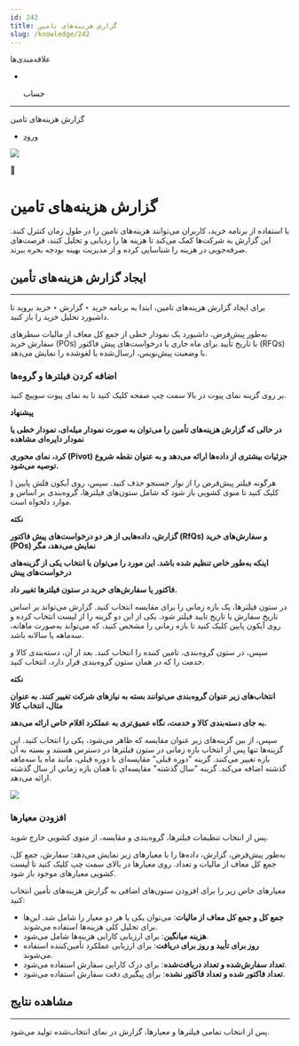 ```yaml
---
id: 242
title: گزارش هزینه‌های تامین
slug: /knowledge/242
---
```


 
  علاقه‌مندی‌ها
* [​](./242)

  حساب

---

 

گزارش هزینه‌های تامین

- [ورود](/web/login?redirect=/knowledge/article/242)

![](https://odoofarsi.com/web/image/2651?access_token=df63284b-6b0a-4c5d-8cae-c8ebcbb4e0c2)

📖

# گزارش هزینه‌های تامین

با استفاده از برنامه خرید، کاربران می‌توانند هزینه‌های تامین را در طول زمان کنترل کنند. این گزارش به شرکت‌ها کمک می‌کند تا هزینه ها را ردیابی و تحلیل کنند، فرصت‌های صرفه‌جویی در هزینه را شناسایی کرده و از مدیریت بهینه بودجه بحره ببرند.

## **ایجاد گزارش هزینه‌های تأمین**

---

برای ایجاد گزارش هزینه‌های تامین، ابتدا به برنامه خرید ‣ گزارش ‣ خرید بروید تا داشبورد تحلیل خرید را باز کنید.

به‌طور پیش‌فرض، داشبورد یک نمودار خطی از جمع کل معاف از مالیات سطرهای سفارش خرید (POs) با تاریخ تأیید برای ماه جاری یا درخواست‌های پیش فاکتور (RFQs) با وضعیت پیش‌نویس، ارسال‌شده یا لغوشده را نمایش می‌دهد.

### **اضافه کردن فیلترها و گروه‌ها**

بر روی گزینه نمای پیوت در بالا سمت چپ صفحه کلیک کنید تا به نمای پیوت سوییچ کنید.

**پیشنهاد**

**در حالی که گزارش هزینه‌های تأمین را می‌توان به صورت نمودار میله‌ای، نمودار خطی یا نمودار دایره‌ای مشاهده**

**کرد، نمای محوری (Pivot) جزئیات بیشتری از داده‌ها ارائه می‌دهد و به عنوان نقطه شروع توصیه می‌شود.**

هرگونه فیلتر پیش‌فرض را از نوار جستجو حذف کنید. سپس، روی آیکون فلش پایین ( کلیک کنید تا منوی کشویی باز شود که شامل ستون‌های فیلترها، گروه‌بندی بر اساس و موارد دلخواه است.

**نکته**

**گزارش، داده‌هایی از هر دو درخواست‌های پیش فاکتور (RfQs) و سفارش‌های خرید (POs) نمایش می‌دهد، مگر**

**اینکه به‌طور خاص تنظیم شده باشد. این مورد را می‌توان با انتخاب یکی از گزینه‌های درخواست‌های پیش**

**فاکتور یا سفارش‌های خرید در ستون فیلترها تغییر داد.**

در ستون فیلترها، یک بازه زمانی را برای مقایسه انتخاب کنید. گزارش می‌تواند بر اساس تاریخ سفارش یا تاریخ تایید فیلتر شود. یکی از این دو گزینه را از لیست انتخاب کرده و روی آیکون پایین کلیک کنید تا بازه زمانی را مشخص کنید، که می‌تواند به‌صورت ماهانه، سه‌ماهه یا سالانه باشد.

سپس، در ستون گروه‌بندی، تامین کننده را انتخاب کنید. بعد از آن، دسته‌بندی کالا و خدمت را که در همان ستون گروه‌بندی قرار دارد، انتخاب کنید.

**نکته**

**انتخاب‌های زیر عنوان گروه‌بندی می‌توانند بسته به نیازهای شرکت تغییر کنند. به عنوان مثال، انتخاب کالا**

**به‌ جای دسته‌بندی کالا و خدمت، نگاه عمیق‌تری به عملکرد اقلام خاص ارائه می‌دهد.**

سپس، از بین گزینه‌های زیر عنوان مقایسه که ظاهر می‌شود، یکی را انتخاب کنید. این گزینه‌ها تنها پس از انتخاب بازه زمانی در ستون فیلترها در دسترس هستند و بسته به آن بازه تغییر می‌کنند. گزینه "دوره قبلی" مقایسه‌ای با دوره قبلی، مانند ماه یا سه‌ماهه گذشته اضافه می‌کند. گزینه "سال گذشته" مقایسه‌ای با همان بازه زمانی از سال گذشته ارائه می‌دهد.

![](https://odoofarsi.com/web/image/4012-98f59a8e/image.png?access_token=1ef338ff-63bb-49f3-8eb2-6f484289550e)

### **افزودن معیارها**

پس از انتخاب تنظیمات فیلترها، گروه‌بندی و مقایسه، از منوی کشویی خارج شوید.

به‌طور پیش‌فرض، گزارش، داده‌ها را با معیارهای زیر نمایش می‌دهد: سفارش، جمع کل، جمع کل معاف از مالیات و تعداد. روی معیارها در بالای سمت چپ کلیک کنید تا لیست کشویی معیارهای موجود باز شود.

معیارهای خاص زیر را برای افزودن ستون‌های اضافی به گزارش هزینه‌های تأمین انتخاب کنید:

* **جمع کل و جمع کل معاف از مالیات**: می‌توان یکی یا هر دو معیار را شامل شد. این‌ها برای تحلیل کلی هزینه‌ها استفاده می‌شوند.
* **هزینه میانگین**: برای ارزیابی کارایی هزینه‌ها شامل می‌شود.
* **روز برای تأیید و روز برای دریافت**: برای ارزیابی عملکرد تأمین‌کننده استفاده می‌شوند.
* **تعداد سفارش‌شده و تعداد دریافت‌شده**: برای درک کارایی سفارش استفاده می‌شود.
* **تعداد فاکتور شده و تعداد فاکتور نشده**: برای پیگیری دقت سفارش استفاده می‌شود.

## **مشاهده نتایج**

---

پس از انتخاب تمامی فیلترها و معیارها، گزارش در نمای انتخاب‌شده تولید می‌شود.